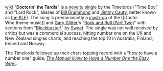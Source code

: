 [wiki](https://en.wikipedia.org/wiki/Doctorin%27_the_Tardis)
"**Doctorin' the Tardis**" is a [novelty](https://en.wikipedia.org/wiki/Novelty_record "Novelty record") [single](https://en.wikipedia.org/wiki/Single_(music) "Single (music)") by the Timelords ("Time Boy" and "Lord Rock", aliases of [Bill Drummond](https://en.wikipedia.org/wiki/Bill_Drummond "Bill Drummond") and [Jimmy Cauty](https://en.wikipedia.org/wiki/Jimmy_Cauty "Jimmy Cauty"), better known as [the KLF](https://en.wikipedia.org/wiki/The_KLF "The KLF")). The song is predominantly a [mash-up](https://en.wikipedia.org/wiki/Mashup_(music) "Mashup (music)") of the [[Doctor Who theme music]] and [Gary Glitter](https://en.wikipedia.org/wiki/Gary_Glitter "Gary Glitter")'s "[Rock and Roll (Part Two)](https://en.wikipedia.org/wiki/Rock_and_Roll_(Gary_Glitter_song) "Rock and Roll (Gary Glitter song)")" with sections from "[Blockbuster!](https://en.wikipedia.org/wiki/Blockbuster! "Blockbuster!")" by [Sweet](https://en.wikipedia.org/wiki/The_Sweet "The Sweet"). The single was not well received by critics but was a commercial success, hitting number one on the UK and New Zealand singles charts, and reaching the top 10 in Australia, Finland, Ireland and Norway.

The Timelords followed up their chart-topping record with a "how to have a number one" guide, _[The Manual (How to Have a Number One the Easy Way)](https://en.wikipedia.org/wiki/The_Manual "The Manual")_.